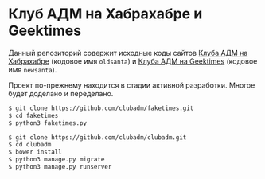 Клуб АДМ на Хабрахабре и Geektimes
==================================

Данный репозиторий содержит исходные коды сайтов
[Клуба АДМ на Хабрахабре](https://habra-adm.ru/) (кодовое имя `oldsanta`) и
[Клуба АДМ на Geektimes](https://geekadm.ru/) (кодовое имя `newsanta`).

Проект по-прежнему находится в стадии активной разработки. Многое будет доделано
и переделано.

```bash
$ git clone https://github.com/clubadm/faketimes.git
$ cd faketimes
$ python3 faketimes.py
```

```bash
$ git clone https://github.com/clubadm/clubadm.git
$ cd clubadm
$ bower install
$ python3 manage.py migrate
$ python3 manage.py runserver
```
